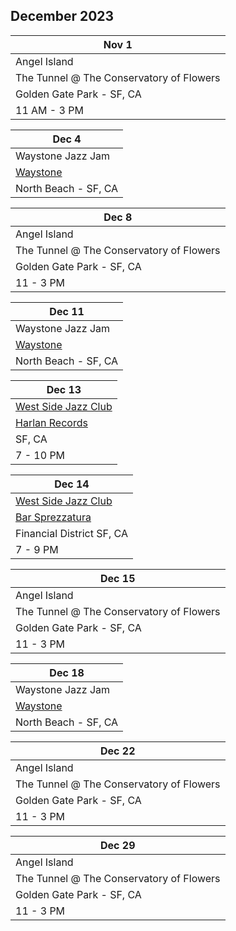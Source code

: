 ## December 2023

| Nov 1
|-
| Angel Island
| The Tunnel @ The Conservatory of Flowers
| Golden Gate Park - SF, CA
| 11 AM - 3 PM

| Dec 4
| -
| Waystone Jazz Jam
| <a href="https://www.waystonesf.com" target="new">Waystone</a>
| North Beach - SF, CA

| Dec 8
|-
| Angel Island
| The Tunnel @ The Conservatory of Flowers
| Golden Gate Park - SF, CA
| 11 - 3 PM

| Dec 11
| -
| Waystone Jazz Jam
| <a href="https://www.waystonesf.com" target="new">Waystone</a>
| North Beach - SF, CA

| Dec 13
|-
| <a href="http://westsidejazzclub.com" target="WSJC">West Side Jazz Club</a>
| <a href="https://www.harlanrecords.com" target="Harlan">Harlan Records</a>
| SF, CA
| 7 - 10 PM

| Dec 14
|-
| <a href="http://westsidejazzclub.com" target="WSJC">West Side Jazz Club</a>
| <a href="https://www.barsprezzatura.com" target="Sprezzatura">Bar Sprezzatura</a>
| Financial District SF, CA
| 7 - 9 PM

| Dec 15
|-
| Angel Island
| The Tunnel @ The Conservatory of Flowers
| Golden Gate Park - SF, CA
| 11 - 3 PM

| Dec 18
| -
| Waystone Jazz Jam
| <a href="https://www.waystonesf.com" target="new">Waystone</a>
| North Beach - SF, CA

| Dec 22
|-
| Angel Island
| The Tunnel @ The Conservatory of Flowers
| Golden Gate Park - SF, CA
| 11 - 3 PM

| Dec 29
|-
| Angel Island
| The Tunnel @ The Conservatory of Flowers
| Golden Gate Park - SF, CA
| 11 - 3 PM

